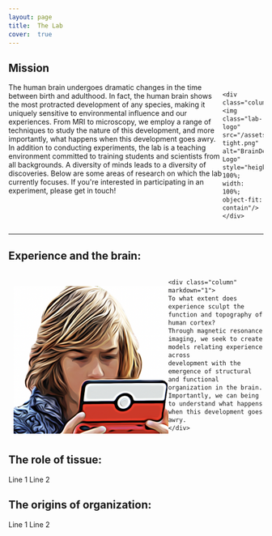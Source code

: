 ```yaml
---
layout: page
title:  The Lab
cover:  true 
---
```

## Mission

<div class="row">
	<div class="column" markdown="1">
	The human brain undergoes dramatic changes in the time between birth and adulthood. In fact, the human brain shows the most protracted development of any species, making it uniquely sensitive to environmental influence and our experiences. From MRI to microscopy, we employ a range of techniques to study the nature of this development, and more importantly, what happens when this development goes awry. In addition to conducting experiments, the lab is a teaching environment committed to training students and scientists from all backgrounds. A diversity of minds leads to a diversity of discoveries. Below are some areas of research on which the lab currently focuses. If you're interested in participating in an experiment, please get in touch!
	</div>
  
	<div class="column">
	<img class="lab-logo" src="/assets/img/logo-tight.png" alt="BrainDevLab Logo" style="height: 100%; width: 100%; object-fit: contain"/>
	</div>
</div> 

***

## Experience and the brain:

<div class="row">
	<div class="column">
	<img class="lab-logo" src="/assets/img/nintendo.png" alt="Child playing Nintendo" style="height: 100%; width: 100%; object-fit: contain"/>
	</div>
 
	<div class="column" markdown="1">
	To what extent does experience sculpt the function and topography of human cortex?
	Through magnetic resonance imaging, we seek to create models relating experience across
	development with the emergence of structural and functional organization in the brain.
	Importantly, we can being to understand what happens when this development goes awry.
	</div>
</div>  

## The role of tissue:

Line 1
Line 2 

## The origins of organization:

Line 1
Line 2
<!--author-->


<style type="text/css">
  .row {
    display: flex;
  }

  .column {
    flex: 50%;    
  }

  img.lab-logo {
    display: block;
    margin-left: auto;
    margin-right: auto;
    padding: 10px;
}
</style>

